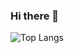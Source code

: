 ### Hi there 👋


![Top Langs](https://github-readme-stats.vercel.app/api/top-langs/?username=jinlohwu&layout=compact)



